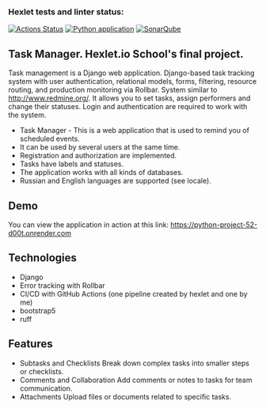 ### Hexlet tests and linter status:
[![Actions Status](https://github.com/gordienkoas/python-project-52/actions/workflows/hexlet-check.yml/badge.svg)](https://github.com/gordienkoas/python-project-52/actions)
[![Python application](https://github.com/gordienkoas/python-project-52/actions/workflows/pyci.yml/badge.svg)](https://github.com/gordienkoas/python-project-52/actions/workflows/pyci.yml)
[![SonarQube](https://sonarcloud.io/api/project_badges/measure?project=gordienkoas_python-project-52&metric=alert_status)]((https://sonarcloud.io/api/project_badges/measure?project=gordienkoas_python-project-52&metric=alert_status))


##  Task Manager. Hexlet.io School's final project.

Task management is a Django web application. Django-based task tracking system with user authentication, relational models, forms, filtering, resource routing, and production monitoring via Rollbar. System similar to http://www.redmine.org/. It allows you to set tasks, assign performers and change their statuses. Login and authentication are required to work with the system.
- Task Manager - This is a web application that is used to remind you of scheduled events. 
- It can be used by several users at the same time.
- Registration and authorization are implemented.
- Tasks have labels and statuses.
- The application works with all kinds of databases.
- Russian and English languages are supported (see locale).


## Demo
You can view the application in action at this link:
https://python-project-52-d00t.onrender.com


## Technologies
- Django
- Error tracking with Rollbar
- CI/CD with GitHub Actions (one pipeline created by hexlet and one by me)
- bootstrap5
- ruff

## Features
- Subtasks and Checklists
Break down complex tasks into smaller steps or checklists.
- Comments and Collaboration
Add comments or notes to tasks for team communication.
- Attachments
Upload files or documents related to specific tasks.